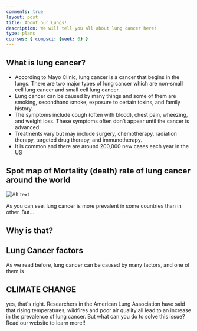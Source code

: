 ```yaml
---
comments: true
layout: post
title: About our Lungs!
description: We will tell you all about lung cancer here!  
type: plans
courses: { compsci: {week: 0} }
---
```


## What is lung cancer?
- According to Mayo Clinic, lung cancer is a cancer that begins in the lungs. There are two major types of lung cancer which are non-small cell lung cancer and small cell lung cancer.
- Lung cancer can be caused by many things and some of them are smoking, secondhand smoke, exposure to certain toxins, and family history.
- The symptoms include cough (often with blood), chest pain, wheezing, and weight loss. These symptoms often don't appear until the cancer is advanced.
- Treatments vary but may include surgery, chemotherapy, radiation therapy, targeted drug therapy, and immunotherapy.
- It is common and there are around 200,000 new cases each year in the US 

## Spot map of Mortality (death) rate of lung cancer around the world
![Alt text](../_site/images/cancer-lung.jpg)

As you can see, lung cancer is more prevalent in some countries than in other. But...
## Why is that? 

## Lung Cancer factors 
As we read before, lung cancer can be caused by many factors, and one of them is 

## CLIMATE CHANGE
yes, that's right. Researchers in the American Lung Association have said that rising temperatures, wildfires and poor air quality all lead to an increase in the prevalence of lung cancer. But what can you do to solve this issue? Read our website to learn more!! 


